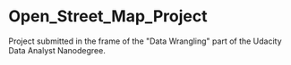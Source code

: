 # Open_Street_Map_Project
Project submitted in the frame of the "Data Wrangling" part of the Udacity Data Analyst Nanodegree.
